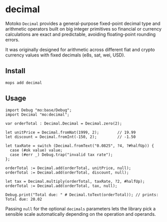 # decimal

Motoko `Decimal` provides a general-purpose fixed-point decimal type and arithmetic operators built on big integer primitives so financial or currency calculations are exact and predictable, avoiding floating-point rounding errors.

It was originally designed for arithmetic across different fiat and crypto currency values with fixed decimals (e8s, sat, wei, USD).

## Install
```
mops add decimal
```

## Usage
```motoko
import Debug "mo:base/Debug";
import Decimal "mo:decimal";

var orderTotal : Decimal.Decimal = Decimal.zero(2);

let unitPrice = Decimal.fromNat(1999, 2);        // 19.99
let discount = Decimal.fromInt(-150, 2);         // -1.50

let taxRate = switch (Decimal.fromText("0.0825", ?4, ?#halfUp)) {
  case (#ok value) value;
  case (#err _) Debug.trap("invalid tax rate");
};

orderTotal := Decimal.add(orderTotal, unitPrice, null);
orderTotal := Decimal.add(orderTotal, discount, null);

let tax = Decimal.multiply(orderTotal, taxRate, ?2, #halfUp);
orderTotal := Decimal.add(orderTotal, tax, null);

Debug.print("Total due: " # Decimal.toText(orderTotal)); // prints: Total due: 20.02
```

Passing `null` for the optional `decimals` parameters lets the library pick a sensible scale automatically depending on the operation and operands.
